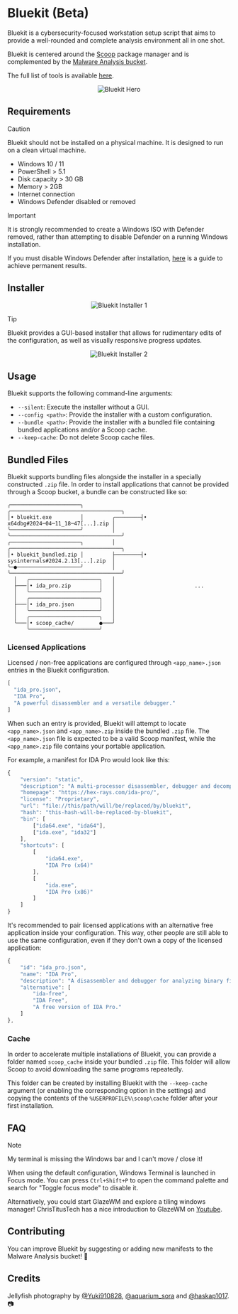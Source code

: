 # Bluekit (Beta)

Bluekit is a cybersecurity-focused workstation setup script that aims to provide a well-rounded and complete analysis environment all in one shot.

Bluekit is centered around the [Scoop](https://scoop.sh/) package manager and is complemented by the [Malware Analysis bucket](https://github.com/Donaldduck8/malware-analysis-bucket).

The full list of tools is available [here](https://github.com/Donaldduck8/bluekit/blob/master/data.py).

<p align="center">
  <img src="img/hero_2.webp" alt="Bluekit Hero">
</p>

## Requirements

> [!CAUTION]
> Bluekit should not be installed on a physical machine. It is designed to run on a clean virtual machine.

* Windows 10 / 11
* PowerShell > 5.1
* Disk capacity > 30 GB
* Memory > 2GB
* Internet connection
* Windows Defender disabled or removed

> [!IMPORTANT]
> It is strongly recommended to create a Windows ISO with Defender removed, rather than attempting to disable Defender on a running Windows installation.
>
> If you must disable Windows Defender after installation, [here](https://lazyadmin.nl/win-11/turn-off-windows-defender-windows-11-permanently/) is a guide to achieve permanent results.

## Installer

<p align="center">
  <img src="img/installer_1.webp" alt="Bluekit Installer 1">
</p>

> [!TIP]
> Bluekit provides a GUI-based installer that allows for rudimentary edits of the configuration, as well as visually responsive progress updates.

<p align="center">
  <img src="img/installer_2.webp" alt="Bluekit Installer 2">
</p>

## Usage

Bluekit supports the following command-line arguments:

- `--silent`: Execute the installer without a GUI.
- `--config <path>`: Provide the installer with a custom configuration.
- `--bundle <path>`: Provide the installer with a bundled file containing bundled applications and/or a Scoop cache.
- `--keep-cache`: Do not delete Scoop cache files.

## Bundled Files

Bluekit supports bundling files alongside the installer in a specially constructed `.zip` file. In order to install applications that cannot be provided through a Scoop bucket, a bundle can be constructed like so:

```
╭──────────────────────╮                  ╭───────────────────────────────────╮
│• bluekit.exe         │         ╭────────┤• x64dbg#2024─04─11_18─47[...].zip │
╰──────────────────────╯         │        ╰───────────────────────────────────╯
╭──────────────────────╮         │        ╭───────────────────────────────────╮
│• bluekit_bundled.zip │         ├────────┤• sysinternals#2024.2.13[...].zip  │
╰─●────────────────────╯         │        ╰───────────────────────────────────╯
  │   ╭──────────────────────╮   │                                             
  ├───│• ida_pro.zip         │   │                         ...                 
  │   ╰──────────────────────╯   │                                             
  │   ╭──────────────────────╮   │                                             
  ├───│• ida_pro.json        │   │                                             
  │   ╰──────────────────────╯   │                                             
  │   ╭──────────────────────╮   │                                             
  ╰───│• scoop_cache/        ●───╯                                             
      ╰──────────────────────╯                                                 
```

### Licensed Applications

Licensed / non-free applications are configured through `<app_name>.json` entries in the Bluekit configuration.

```python
[
  "ida_pro.json",
  "IDA Pro",
  "A powerful disassembler and a versatile debugger."
]
```

When such an entry is provided, Bluekit will attempt to locate `<app_name>.json` and `<app_name>.zip` inside the bundled `.zip` file. The `<app_name>.json` file is expected to be a valid Scoop manifest, while the `<app_name>.zip` file contains your portable application.

For example, a manifest for IDA Pro would look like this:

```javascript
{
    "version": "static",
    "description": "A multi-processor disassembler, debugger and decompiler",
    "homepage": "https://hex-rays.com/ida-pro/",
    "license": "Proprietary",
    "url": "file://this/path/will/be/replaced/by/bluekit",
    "hash": "this-hash-will-be-replaced-by-bluekit",
    "bin": [
        ["ida64.exe", "ida64"],
        ["ida.exe", "ida32"]
    ],
    "shortcuts": [
        [
            "ida64.exe",
            "IDA Pro (x64)"
        ],
        [
            "ida.exe",
            "IDA Pro (x86)"
        ]
    ]
}
```

It's recommended to pair licensed applications with an alternative free application inside your configuration. This way, other people are still able to use the same configuration, even if they don't own a copy of the licensed application:

```javascript
{
    "id": "ida_pro.json",
    "name": "IDA Pro",
    "description": "A disassembler and debugger for analyzing binary files.",
    "alternative": [
        "ida-free",
        "IDA Free",
        "A free version of IDA Pro."
    ]
},
```

### Cache

In order to accelerate multiple installations of Bluekit, you can provide a folder named ``scoop_cache`` inside your bundled `.zip` file. This folder will allow Scoop to avoid downloading the same programs repeatedly. 

This folder can be created by installing Bluekit with the `--keep-cache` argument (or enabling the corresponding option in the settings) and copying the contents of the `%USERPROFILE%\scoop\cache` folder after your first installation.

## FAQ

> [!NOTE]
> My terminal is missing the Windows bar and I can't move / close it!

When using the default configuration, Windows Terminal is launched in Focus mode. You can press `Ctrl+Shift+P` to open the command palette and search for "Toggle focus mode" to disable it.

Alternatively, you could start GlazeWM and explore a tiling windows manager! ChrisTitusTech has a nice introduction to GlazeWM on [Youtube](https://www.youtube.com/watch?v=0I8HyVMKEeo).


## Contributing

You can improve Bluekit by suggesting or adding new manifests to the Malware Analysis bucket! 💙

## Credits

Jellyfish photography by [@Yuki910828](https://twitter.com/Yuki910828), [@aquarium_sora](https://twitter.com/aquarium_sora) and [@haskap1017](https://twitter.com/haskap1017). 📷
